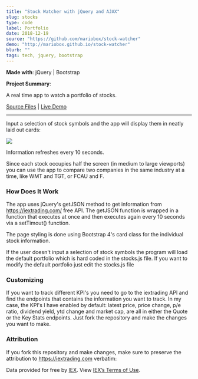```yaml
---
title: "Stock Watcher with jQuery and AJAX"
slug: stocks
type: code
label: Portfolio
date: 2018-12-19
source: "https://github.com/mariobox/stock-watcher"
demo: "http://mariobox.github.io/stock-watcher"
blurb: ""
tags: tech, jquery, bootstrap
---
```


**Made with**: <i class="icon-jquery"></i> jQuery | <i class="icon-bootstrap"></i> Bootstrap

**Project Summary**:

A real time app to watch a portfolio of stocks.

[Source Files](https://github.com/mariobox/stock-watcher) | [Live Demo](http://mariobox.github.io/stock-watcher)<hr class="art" />
Input a selection of stock symbols and the app will display them in neatly laid out cards:

<img src="https://66.media.tumblr.com/788cf73146ecde2f7988ed877ae89f96/tumblr_pk1soicW8C1qz7ur9o1_1280.png" />

Information refreshes every 10 seconds.

Since each stock occupies half the screen (in medium to large viewports) you can use the app to compare two companies in the same industry at a time, like WMT and TGT, or FCAU and F.

### How Does It Work

The app uses jQuery's getJSON method to get information from https://iextrading.com/ free API. The getJSON function is wrapped in a function that executes at once and then executes again every 10 seconds via a setTimout() function.

The page styling is done using Bootstrap 4's card class for the individual stock information.

If the user doesn't input a selection of stock symbols the program will load the default portfolio which is hard coded in the stocks.js file. If you want to modify the default portfolio just edit the stocks.js file

### Customizing

If you want to track different KPI's you need to go to the iextrading API and find the endpoints that contains the information you want to track. In my case, the KPI's I have enabled by default: latest price, price change, p/e ratio, dividend yield, ytd change and market cap, are all in either the Quote or the Key Stats endpoints. Just fork the repository and make the changes you want to make. 

### Attribution

If you fork this repository and make changes, make sure to preserve the attribution to https://iextrading.com verbatim:

<p>Data provided for free by <a href="https://iextrading.com/developer">IEX</a>. View <a href="https://iextrading.com/api-exhibit-a/">IEX’s Terms of Use</a>.</p>

